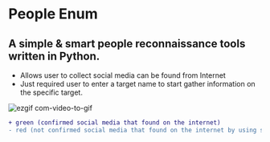 # People Enum
## A simple & smart people reconnaissance tools written in Python.

- Allows user to collect social media can be found from Internet
- Just required user to enter a target name to start gather information on the specific target.

![ezgif com-video-to-gif](https://user-images.githubusercontent.com/41354603/54493012-769ad200-4906-11e9-9a5d-fa8f520a3b51.gif)

```diff
+ green (confirmed social media that found on the internet)
- red (not confirmed social media that found on the internet by using some probabilities algorithm)
```

